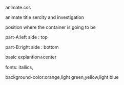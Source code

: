 


animate.css 

animate title sercity and investigation 

position where the container is going to be 

part-A:left side : top 

part-B:right side : bottom 

basic explantion:top:center



fonts: itallics,

background-color:orange,light green,yellow,light blue





